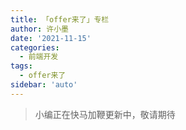 ```yaml
---
title: 「offer来了」专栏
author: 许小墨
date: '2021-11-15'
categories:
  - 前端开发
tags:
  - offer来了
sidebar: 'auto'
---
```


> 小编正在快马加鞭更新中，敬请期待
